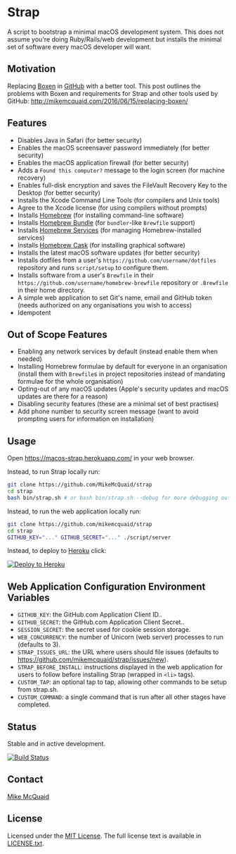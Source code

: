 # Strap
A script to bootstrap a minimal macOS development system. This does not assume you're doing Ruby/Rails/web development but installs the minimal set of software every macOS developer will want.

## Motivation
Replacing [Boxen](https://github.com/boxen/boxen/) in [GitHub](https://github.com/) with a better tool. This post outlines the problems with Boxen and requirements for Strap and other tools used by GitHub: http://mikemcquaid.com/2016/06/15/replacing-boxen/

## Features
- Disables Java in Safari (for better security)
- Enables the macOS screensaver password immediately (for better security)
- Enables the macOS application firewall (for better security)
- Adds a `Found this computer?` message to the login screen (for machine recovery)
- Enables full-disk encryption and saves the FileVault Recovery Key to the Desktop (for better security)
- Installs the Xcode Command Line Tools (for compilers and Unix tools)
- Agree to the Xcode license (for using compilers without prompts)
- Installs [Homebrew](http://brew.sh) (for installing command-line software)
- Installs [Homebrew Bundle](https://github.com/Homebrew/homebrew-bundle) (for `bundler`-like `Brewfile` support)
- Installs [Homebrew Services](https://github.com/Homebrew/homebrew-services) (for managing Homebrew-installed services)
- Installs [Homebrew Cask](https://github.com/caskroom/homebrew-cask) (for installing graphical software)
- Installs the latest macOS software updates (for better security)
- Installs dotfiles from a user's `https://github.com/username/dotfiles` repository and runs `script/setup` to configure them.
- Installs software from a user's `Brewfile` in their `https://github.com/username/homebrew-brewfile` repository or `.Brewfile` in their home directory.
- A simple web application to set Git's name, email and GitHub token (needs authorized on any organisations you wish to access)
- Idempotent

## Out of Scope Features
- Enabling any network services by default (instead enable them when needed)
- Installing Homebrew formulae by default for everyone in an organisation (install them with `Brewfile`s in project repositories instead of mandating formulae for the whole organisation)
- Opting-out of any macOS updates (Apple's security updates and macOS updates are there for a reason)
- Disabling security features (these are a minimal set of best practises)
- Add phone number to security screen message (want to avoid prompting users for information on installation)

## Usage
Open https://macos-strap.herokuapp.com/ in your web browser.

Instead, to run Strap locally run:
```bash
git clone https://github.com/MikeMcQuaid/strap
cd strap
bash bin/strap.sh # or bash bin/strap.sh --debug for more debugging output
```

Instead, to run the web application locally run:
```bash
git clone https://github.com/mikemcquaid/strap
cd strap
GITHUB_KEY="..." GITHUB_SECRET="..." ./script/server
```

Instead, to deploy to [Heroku](https://www.heroku.com) click:

[![Deploy to Heroku](https://www.herokucdn.com/deploy/button.svg)](https://heroku.com/deploy)

## Web Application Configuration Environment Variables
- `GITHUB_KEY`: the GitHub.com Application Client ID..
- `GITHUB_SECRET`: the GitHub.com Application Client Secret..
- `SESSION_SECRET`: the secret used for cookie session storage.
- `WEB_CONCURRENCY`: the number of Unicorn (web server) processes to run (defaults to 3).
- `STRAP_ISSUES_URL`: the URL where users should file issues (defaults to https://github.com/mikemcquaid/strap/issues/new).
- `STRAP_BEFORE_INSTALL`: instructions displayed in the web application for users to follow before installing Strap (wrapped in `<li>` tags).
- `CUSTOM_TAP`: an optional tap to tap, allowing other commands to be setup from strap.sh.
- `CUSTOM_COMMAND`: a single command that is run after all other stages have completed.

## Status
Stable and in active development.

[![Build Status](https://travis-ci.org/MikeMcQuaid/strap.svg)](https://travis-ci.org/MikeMcQuaid/strap)

## Contact
[Mike McQuaid](mailto:mike@mikemcquaid.com)

## License
Licensed under the [MIT License](http://en.wikipedia.org/wiki/MIT_License).
The full license text is available in [LICENSE.txt](https://github.com/mikemcquaid/strap/blob/master/LICENSE.txt).
